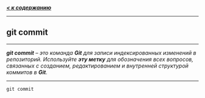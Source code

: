 [ ***< к содержанию***](./readme.md)

---
## git commit
---

***git commit** – это команда **Git** для записи индексированных изменений в репозиторий. Используйте **эту метку** для обозначения всех вопросов, связанных с созданием, редактированием и внутренней структурой коммитов в **Git**.*

---

```bash=
git commit
```

